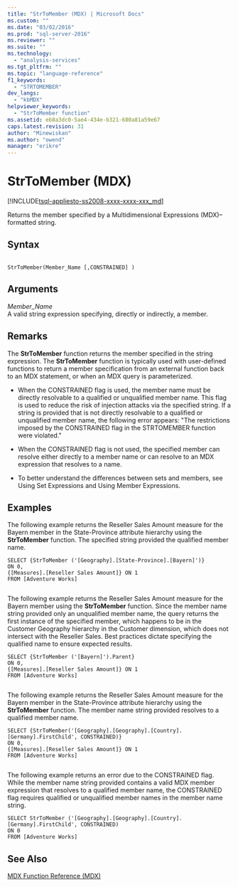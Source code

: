 ```yaml
---
title: "StrToMember (MDX) | Microsoft Docs"
ms.custom: ""
ms.date: "03/02/2016"
ms.prod: "sql-server-2016"
ms.reviewer: ""
ms.suite: ""
ms.technology: 
  - "analysis-services"
ms.tgt_pltfrm: ""
ms.topic: "language-reference"
f1_keywords: 
  - "STRTOMEMBER"
dev_langs: 
  - "kbMDX"
helpviewer_keywords: 
  - "StrToMember function"
ms.assetid: eb8a3dc0-5ae4-434e-b321-680a81a59e67
caps.latest.revision: 31
author: "Minewiskan"
ms.author: "owend"
manager: "erikre"
---
```

# StrToMember (MDX)
[!INCLUDE[tsql-appliesto-ss2008-xxxx-xxxx-xxx_md](../includes/tsql-appliesto-ss2008-xxxx-xxxx-xxx-md.md)]

  Returns the member specified by a Multidimensional Expressions (MDX)–formatted string.  
  
## Syntax  
  
```  
  
StrToMember(Member_Name [,CONSTRAINED] )   
```  
  
## Arguments  
 *Member_Name*  
 A valid string expression specifying, directly or indirectly, a member.  
  
## Remarks  
 The **StrToMember** function returns the member specified in the string expression. The **StrToMember** function is typically used with user-defined functions to return a member specification from an external function back to an MDX statement, or when an MDX query is parameterized.  
  
-   When the CONSTRAINED flag is used, the member name must be directly resolvable to a qualified or unqualified member name. This flag is used to reduce the risk of injection attacks via the specified string. If a string is provided that is not directly resolvable to a qualified or unqualified member name, the following error appears: "The restrictions imposed by the CONSTRAINED flag in the STRTOMEMBER function were violated."  
  
-   When the CONSTRAINED flag is not used, the specified member can resolve either directly to a member name or can resolve to an MDX expression that resolves to a name.  
  
-   To better understand the differences between sets and members, see Using Set Expressions and Using Member Expressions.  
  
## Examples  
 The following example returns the Reseller Sales Amount measure for the Bayern member in the State-Province attribute hierarchy using the **StrToMember** function. The specified string provided the qualified member name.  
  
```  
SELECT {StrToMember ('[Geography].[State-Province].[Bayern]')}  
ON 0,  
{[Measures].[Reseller Sales Amount]} ON 1  
FROM [Adventure Works]  
  
```  
  
 The following example returns the Reseller Sales Amount measure for the Bayern member using the **StrToMember** function. Since the member name string provided only an unqualified member name, the query returns the first instance of the specified member, which happens to be in the Customer Geography hierarchy in the Customer dimension, which does not intersect with the Reseller Sales. Best practices dictate specifying the qualified name to ensure expected results.  
  
```  
SELECT {StrToMember ('[Bayern]').Parent}  
ON 0,  
{[Measures].[Reseller Sales Amount]} ON 1  
FROM [Adventure Works]  
  
```  
  
 The following example returns the Reseller Sales Amount measure for the Bayern member in the State-Province attribute hierarchy using the **StrToMember** function. The member name string provided resolves to a qualified member name.  
  
```  
SELECT {StrToMember('[Geography].[Geography].[Country].[Germany].FirstChild', CONSTRAINED)}  
ON 0,  
{[Measures].[Reseller Sales Amount]} ON 1  
FROM [Adventure Works]  
  
```  
  
 The following example returns an error due to the CONSTRAINED flag. While the member name string provided contains a valid MDX member expression that resolves to a qualified member name, the CONSTRAINED flag requires qualified or unqualified member names in the member name string.  
  
```  
SELECT StrToMember ('[Geography].[Geography].[Country].[Germany].FirstChild', CONSTRAINED)  
ON 0  
FROM [Adventure Works]  
```  
  
## See Also  
 [MDX Function Reference &#40;MDX&#41;](../mdx/mdx-function-reference-mdx.md)  
  
  
